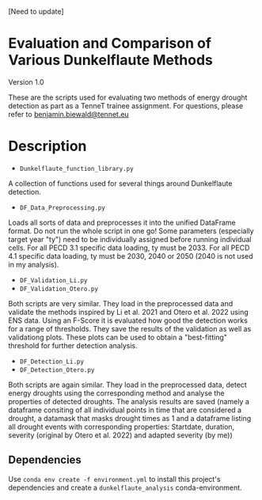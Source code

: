 [Need to update]

# Evaluation and Comparison of Various Dunkelflaute Methods
Version 1.0

These are the scripts used for evaluating two methods of energy drought detection as part as a TenneT trainee assignment.
For questions, please refer to benjamin.biewald@tennet.eu


# Description

- `Dunkelflaute_function_library.py`

A collection of functions used for several things around Dunkelflaute detection.

- `DF_Data_Preprocessing.py`

Loads all sorts of data and preprocesses it into the unified DataFrame format.
Do not run the whole script in one go! Some parameters (especially target year "ty") need to be individually assigned before running individual cells.
For all PECD 3.1 specific data loading, ty must be 2033.
For all PECD 4.1 specific data loading, ty must be 2030, 2040 or 2050 (2040 is not used in my analysis).

- `DF_Validation_Li.py`
- `DF_Validation_Otero.py`

Both scripts are very similar. They load in the preprocessed data and validate the methods inspired by Li et al. 2021 and Otero et al. 2022 using ENS data.
Using an F-Score it is evaluated how good the detection works for a range of thresholds.
They save the results of the validation as well as validationg plots. These plots can be used to obtain a "best-fitting" threshold for further detection analysis.

- `DF_Detection_Li.py`
- `DF_Detection_Otero.py`

Both scripts are again similar. They load in the preprocessed data, detect energy droughts using the corresponding method and analyse the properties of detected droughts.
The analysis results are saved (namely a dataframe consiting of all individual points in time that are considered a drought, a datamask that masks drought times as 1 and a dataframe listing all drought events with corresponding properties: Startdate, duration, severity (original by Otero et al. 2022) and adapted severity (by me))

## Dependencies

Use ``conda env create -f environment.yml`` to install this project's dependencies and create a ``dunkelflaute_analysis`` conda-environment.